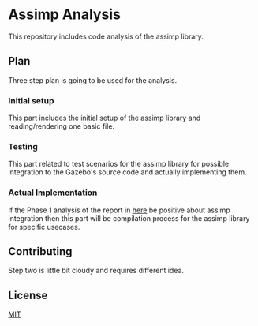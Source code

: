 # Assimp Analysis

This repository includes code analysis of the
assimp library.


## Plan

Three step plan is going to be used for the analysis.

### Initial setup

This part includes the initial setup of the assimp library and reading/rendering one basic file.

### Testing

This part related to test scenarios for the assimp library for possible integration to the Gazebo's source code and actually implementing them.

### Actual Implementation

If the Phase 1 analysis of the report in [here](https://docs.google.com/document/d/1bs38PMkIK1B6EcN0l4knN2lFnWhiU4hVGH9SBK0zUMU/edit?usp=sharing) be positive about assimp  integration then this part will be compilation process for the assimp library for specific usecases.  


## Contributing

Step two is little bit cloudy and requires different idea.

## License
[MIT](https://choosealicense.com/licenses/mit/)